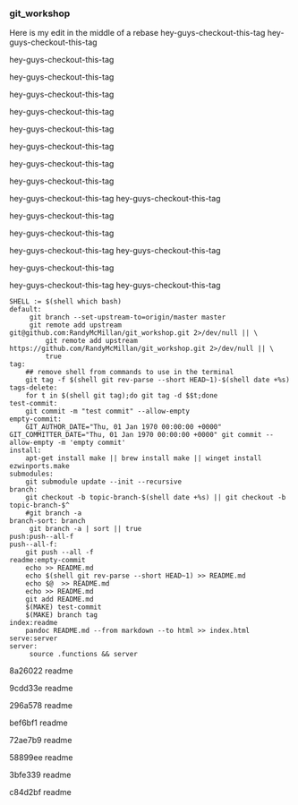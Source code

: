 ### git_workshop

Here is my edit in the middle of a rebase
hey-guys-checkout-this-tag
hey-guys-checkout-this-tag


hey-guys-checkout-this-tag

hey-guys-checkout-this-tag

hey-guys-checkout-this-tag

hey-guys-checkout-this-tag

hey-guys-checkout-this-tag



hey-guys-checkout-this-tag

hey-guys-checkout-this-tag

hey-guys-checkout-this-tag


hey-guys-checkout-this-tag
hey-guys-checkout-this-tag



hey-guys-checkout-this-tag

hey-guys-checkout-this-tag



hey-guys-checkout-this-tag
hey-guys-checkout-this-tag


hey-guys-checkout-this-tag



hey-guys-checkout-this-tag
hey-guys-checkout-this-tag

```
SHELL := $(shell which bash)
default:
	 git branch --set-upstream-to=origin/master master
	 git remote add upstream git@github.com:RandyMcMillan/git_workshop.git 2>/dev/null || \
		 git remote add upstream https://github.com/RandyMcMillan/git_workshop.git 2>/dev/null || \
		 true
tag:
	## remove shell from commands to use in the terminal
	git tag -f $(shell git rev-parse --short HEAD~1)-$(shell date +%s)
tags-delete:
	for t in $(shell git tag);do git tag -d $$t;done
test-commit:
	git commit -m "test commit" --allow-empty
empty-commit:
	GIT_AUTHOR_DATE="Thu, 01 Jan 1970 00:00:00 +0000" GIT_COMMITTER_DATE="Thu, 01 Jan 1970 00:00:00 +0000" git commit --allow-empty -m 'empty commit'
install:
	apt-get install make || brew install make || winget install ezwinports.make
submodules:
	git submodule update --init --recursive
branch:
	git checkout -b topic-branch-$(shell date +%s) || git checkout -b topic-branch-$^
	#git branch -a
branch-sort: branch
	 git branch -a | sort || true
push:push--all-f
push--all-f:
	git push --all -f
readme:empty-commit
	echo >> README.md
	echo $(shell git rev-parse --short HEAD~1) >> README.md
	echo $@  >> README.md
	echo >> README.md
	git add README.md
	$(MAKE) test-commit
	$(MAKE) branch tag
index:readme
	pandoc README.md --from markdown --to html >> index.html
serve:server
server:
	 source .functions && server
```

8a26022
readme


9cdd33e
readme


296a578
readme


bef6bf1
readme


72ae7b9
readme


58899ee
readme


3bfe339
readme


c84d2bf
readme


